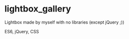 # lightbox_gallery
Lightbox made by myself with no libraries (except jQuery ;))

ES6, jQuery, CSS


